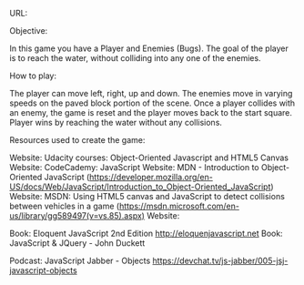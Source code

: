 
URL:

Objective: 

In this game you have a Player and Enemies (Bugs). The goal of the player is to reach the water, without colliding into any one of the enemies. 

How to play:

The player can move left, right, up and down. The enemies move in varying speeds on the paved block portion of the scene. Once a player collides with an enemy, the game is reset and the player moves back to the start square. Player wins by reaching the water without any collisions.

Resources used to create the game: 

Website: Udacity courses: Object-Oriented Javascript and HTML5 Canvas 
Website: CodeCademy: JavaScript
Website: MDN - Introduction to Object-Oriented JavaScript 
  (https://developer.mozilla.org/en-US/docs/Web/JavaScript/Introduction_to_Object-Oriented_JavaScript)
Website: MSDN: Using HTML5 canvas and JavaScript to detect collisions between vehicles in a game 
  (https://msdn.microsoft.com/en-us/library/gg589497(v=vs.85).aspx)
Website:  


Book: Eloquent JavaScript 2nd Edition
  http://eloquenjavascript.net
Book: JavaScript & JQuery - John Duckett

Podcast: JavaScript Jabber - Objects 
  https://devchat.tv/js-jabber/005-jsj-javascript-objects
